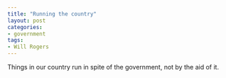 ```yaml
---
title: "Running the country"
layout: post
categories:
- government
tags:
- Will Rogers
---
```


Things in our country run in spite of the government, not by the aid of it.